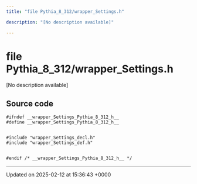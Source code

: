 ```yaml
---
title: "file Pythia_8_312/wrapper_Settings.h"

description: "[No description available]"

---
```


# file Pythia_8_312/wrapper_Settings.h

[No description available]




## Source code

```
#ifndef __wrapper_Settings_Pythia_8_312_h__
#define __wrapper_Settings_Pythia_8_312_h__


#include "wrapper_Settings_decl.h"
#include "wrapper_Settings_def.h"


#endif /* __wrapper_Settings_Pythia_8_312_h__ */
```


-------------------------------

Updated on 2025-02-12 at 15:36:43 +0000
